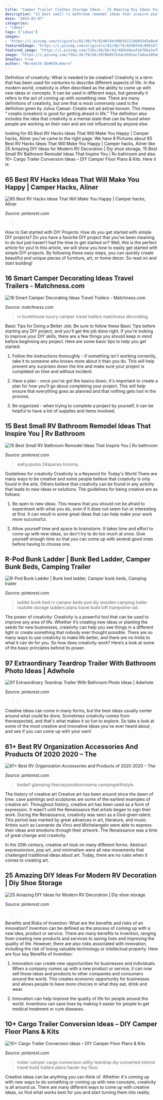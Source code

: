 ```yaml
---
title: "Camper Trailer Clothes Storage Ideas - 25 Amazing Diy Ideas For Modern Rv Decoration"
description: "15 best small rv bathroom remodel ideas that inspire you"
date: "2023-01-07"
categories:
- "ideas"
tags: ["ideas"]
images:
- "https://i.pinimg.com/originals/02/48/f4/0248f44c09016721d9933d5e0e45aed6.jpg"
featuredImage: "https://i.pinimg.com/originals/02/48/f4/0248f44c09016721d9933d5e0e45aed6.jpg"
featured_image: "https://i.pinimg.com/736x/48/bb/4d/48bb4deafeb76ba3af911ac91bfc324e.jpg"
image: "https://i.pinimg.com/736x/26/f8/b0/26f8b05fb3dcd592acfa8ea109a04f06.jpg"
ShowToc: true
author: "Meredith D&#039;Amore"
---
```



Definition of creativity: What is needed to be creative?
Creativity is a term that has been used for centuries to describe different aspects of life. In the modern world, creativity is often described as the ability to come up with new ideas or concepts. It can be used in different ways, but generally it refers to the act of coming up with something new. There are many definitions of creativity, but one that is most commonly used is the definition given by Julius Caesar: Creatio est ad astrae bonum. This means “ creatio (creation) is good for getting ahead in life.” The definition also includes the idea that creativity is a mental state that can be found when people are working on their own and are not influenced by anyone else.

	

		
looking for 65 Best RV Hacks Ideas That Will Make You Happy | Camper hacks, Aliner you've came to the right page. We have 8 Pictures about 65 Best RV Hacks Ideas That Will Make You Happy | Camper hacks, Aliner like 25 Amazing DIY Ideas for Modern RV Decoration | Diy shoe storage, 15 Best Small RV Bathroom Remodel Ideas That Inspire You | Rv bathroom and also 10+ Cargo Trailer Conversion Ideas – DIY Camper Floor Plans &amp; Kits. Here it is:
		
    
## 65 Best RV Hacks Ideas That Will Make You Happy | Camper Hacks, Aliner

<img loading=lazy src="https://i.pinimg.com/originals/02/48/f4/0248f44c09016721d9933d5e0e45aed6.jpg" onerror="this.onerror=null;this.src='https://tse1.mm.bing.net/th?id=OIP.wZTZNPi3wEK1Ll_KTmCh5gHaJ3&amp;pid=15.1';" alt="65 Best RV Hacks Ideas That Will Make You Happy | Camper hacks, Aliner">

_Source: pinterest.com_

>. 

	

How to Get started with DIY Projects: How do you get started with simple DIY projects?
Do you have a favorite DIY project that you’ve been meaning to do but just haven’t had the time to get started on? Well, this is the perfect article for you! In this article, we will show you how to easily get started with simple DIY projects. By following these easy steps, you can quickly create beautiful and unique pieces of furniture, art, or home decor. So read on and start building!

    
## 16 Smart Camper Decorating Ideas Travel Trailers - Matchness.com

<img loading=lazy src="https://i1.wp.com/matchness.com/wp-content/uploads/2018/01/Luxury-RV-With-a-Bunkhouse.jpg?resize=820%2C1231" onerror="this.onerror=null;this.src='https://tse3.mm.bing.net/th?id=OIP.iRtu6b-k-rBLxXKMM2_hdAHaLH&amp;pid=15.1';" alt="16 Smart Camper Decorating Ideas Travel Trailers - Matchness.com">

_Source: matchness.com_

>rv bunkhouse luxury camper travel trailers matchness decorating. 

	

Basic Tips for Doing a Better Job: Be sure to follow these Basic Tips before starting any DIY project, and you'll get the job done right.
If you're looking to improve your DIY skills, there are a few things you should keep in mind before beginning any project. Here are some basic tips to help you get started: 
1) Follow the instructions thoroughly - if something isn't working correctly, take it to someone who knows more about it than you do. This will help prevent any surprises down the line and make sure your project is completed on time and without incident. 

2) Have a plan - once you've got the basics down, it's important to create a plan for how you'll go about completing your project. This will help ensure that everything goes as planned and that nothing gets lost in the process. 

3) Be organized - when trying to complete a project by yourself, it can be helpful to have a list of supplies and items involved.

    
## 15 Best Small RV Bathroom Remodel Ideas That Inspire You | Rv Bathroom

<img loading=lazy src="https://i.pinimg.com/736x/81/12/92/811292ad82b137fb54864afd1621a149.jpg" onerror="this.onerror=null;this.src='https://tse1.mm.bing.net/th?id=OIP.hbiGP5wRZ_1U1q19TBi7pwHaIH&amp;pid=15.1';" alt="15 Best Small RV Bathroom Remodel Ideas That Inspire You | Rv bathroom">

_Source: pinterest.com_

>wahyuputra 24spaces hroomy. 

	

Guidelines for creativity
Creativity is a Keyword for Today's World
There are many ways to be creative and some people believe that creativity is only found in the arts. Others believe that creativity can be found in any activity that leads to new ideas or solutions. The guidelines for being creative are as follows:

1. Be open to new ideas. This means that you should not be afraid to experiment with what you do, even if it does not seem fun or interesting at first. It can result in some great ideas that can help make your work more successful.

2. Allow yourself time and space to brainstorm. It takes time and effort to come up with new ideas, so don't try to do too much at once. Give yourself enough time so that you can come up with several good ones before having to choose one.


    
## R-Pod Bunk Ladder | Bunk Bed Ladder, Camper Bunk Beds, Camping Trailer

<img loading=lazy src="https://i.pinimg.com/736x/2d/a9/1e/2da91e32310643d7ac67c03cbbb3b6d2--bunk-bed-ladder-camper-bunk-ladder.jpg" onerror="this.onerror=null;this.src='https://tse2.mm.bing.net/th?id=OIP.QVYQgH06a9KFPtVEHtXvKwHaJ4&amp;pid=15.1';" alt="R-Pod Bunk Ladder | Bunk bed ladder, Camper bunk beds, Camping trailer">

_Source: pinterest.com_

>ladder bunk bed rv camper beds pod diy wooden camping trailer roulotte storage ladders plans travel build loft trampoline rail. 

	

The power of creativity:
Creativity is a powerful tool that can be used to improve any area of life. Whether it’s creating new ideas or planting the seeds for new businesses, creativity can help you see things in a different light or create something that nobody ever thought possible. There are so many ways to use creativity to make life better, and there are no limits to what it can do for you. So how does creativity work? Here’s a look at some of the basic principles behind its power.

    
## 97 Extraordinary Teardrop Trailer With Bathroom Photo Ideas | Adwhole

<img loading=lazy src="https://i.pinimg.com/736x/5b/78/ad/5b78ad403a68e3be5644726f58fc6e32.jpg" onerror="this.onerror=null;this.src='https://tse1.mm.bing.net/th?id=OIP.rQLlp8kCmGJ3ArgYWphXjgHaJ3&amp;pid=15.1';" alt="97 Extraordinary Teardrop Trailer With Bathroom Photo Ideas | Adwhole">

_Source: pinterest.com_

>. 

	

Creative ideas can come in many forms, but the best ideas usually center around what could be done. Sometimes creativity comes from thenexpected, and that's what makes it so fun to explore. So take a look at some of the most creative and innovative ideas you've ever heard about, and see if you can come up with your own!

    
## 61+ Best RV Organization Accessories And Products Of 2020 2020 – The

<img loading=lazy src="https://i.pinimg.com/736x/26/f8/b0/26f8b05fb3dcd592acfa8ea109a04f06.jpg" onerror="this.onerror=null;this.src='https://tse1.mm.bing.net/th?id=OIP.kMM4Jay61fL6OqPFYnFaEAHaLG&amp;pid=15.1';" alt="61+ Best RV Organization Accessories and Products of 2020 2020 – The">

_Source: pinterest.com_

>bedarf glamping thecrazyoutdoormama campingwithstyle. 

	

The history of creative art
Creative art has been around since the dawn of time. cave paintings and sculptures are some of the earliest examples of creative art. Throughout history, creative art has been used as a form of expression. It wasn’t until the Renaissance that artists began to sign their work.
During the Renaissance, creativity was seen as a God-given talent. This period was marked by great advances in art, literature, and music. Artists such as Leonardo da Vinci and Michelangelo were able to express their ideas and emotions through their artwork. The Renaissance was a time of great change and creativity.

In the 20th century, creative art took on many different forms. Abstract expressionism, pop art, and minimalism were all new movements that challenged traditional ideas about art. Today, there are no rules when it comes to creating art.

    
## 25 Amazing DIY Ideas For Modern RV Decoration | Diy Shoe Storage

<img loading=lazy src="https://i.pinimg.com/736x/3d/6c/c8/3d6cc8c2fca574d8897a686eba919865.jpg" onerror="this.onerror=null;this.src='https://tse2.mm.bing.net/th?id=OIP.jFXbwu5t1zNQaoKXWJ7aDwHaKy&amp;pid=15.1';" alt="25 Amazing DIY Ideas for Modern RV Decoration | Diy shoe storage">

_Source: pinterest.com_

>. 

	

Benefits and Risks of Invention: What are the benefits and risks of an innovation?
Invention can be defined as the process of coming up with a new idea, product or service. There are many benefits to invention, ranging from creating new products and services to saving lives and improving the quality of life. However, there are also risks associated with innovation, including the risk of losing valuable technology or intellectual property. Here are four key Benefits of Invention: 
1) Innovation can create new opportunities for businesses and individuals. When a company comes up with a new product or service, it can now sell those ideas and products to other companies and consumers around the world. This creates economic opportunity for businesses and allows people to have more choices in what they eat, drink and wear. 

2) Innovation can help improve the quality of life for people around the world. Inventions can save lives by making it easier for people to get medical treatment or cure diseases.

    
## 10+ Cargo Trailer Conversion Ideas – DIY Camper Floor Plans &amp; Kits

<img loading=lazy src="https://i.pinimg.com/736x/48/bb/4d/48bb4deafeb76ba3af911ac91bfc324e.jpg" onerror="this.onerror=null;this.src='https://tse2.mm.bing.net/th?id=OIP.7zsE4sdWxqSHwtKfhAnKzAHaLG&amp;pid=15.1';" alt="10+ Cargo Trailer Conversion Ideas – DIY Camper Floor Plans &amp; Kits">

_Source: pinterest.com_

>trailer camper cargo conversion utility teardrop diy converted interior travel build trailers plans hauler toy floor. 

	

Creative ideas can be anything you can think of. Whether it's coming up with new ways to do something or coming up with new concepts, creativity is all around us. There are many different ways to come up with creative ideas, so find what works best for you and start turning them into reality.

